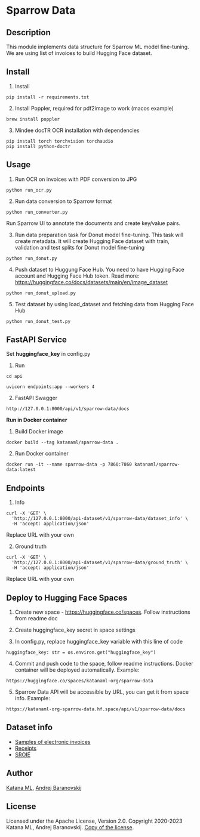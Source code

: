 # Sparrow Data

## Description

This module implements data structure for Sparrow ML model fine-tuning. We are using list of invoices to build Hugging Face dataset.

## Install

1. Install

```
pip install -r requirements.txt
```

2. Install Poppler, required for pdf2image to work (macos example)

```
brew install poppler
```

3. Mindee docTR OCR installation with dependencies

```
pip install torch torchvision torchaudio
pip install python-doctr
```

## Usage

1. Run OCR on invoices with PDF conversion to JPG

```
python run_ocr.py
```

2. Run data conversion to Sparrow format

```
python run_converter.py
```

Run Sparrow UI to annotate the documents and create key/value pairs.

3. Run data preparation task for Donut model fine-tuning. This task will create metadata. It will create Hugging Face dataset with train, validation and test splits for Donut model fine-tuning

```
python run_donut.py
```

4. Push dataset to Huggung Face Hub. You need to have Hugging Face account and Hugging Face Hub token. Read more: https://huggingface.co/docs/datasets/main/en/image_dataset

```
python run_donut_upload.py
```

5. Test dataset by using load_dataset and fetching data from Hugging Face Hub

```
python run_donut_test.py
```

## FastAPI Service

Set **huggingface_key** in config.py

1. Run

```
cd api
```

```
uvicorn endpoints:app --workers 4
```

2. FastAPI Swagger

```
http://127.0.0.1:8000/api/v1/sparrow-data/docs
```

**Run in Docker container**

1. Build Docker image

```
docker build --tag katanaml/sparrow-data .
```

2. Run Docker container

```
docker run -it --name sparrow-data -p 7860:7860 katanaml/sparrow-data:latest
```

## Endpoints

1. Info

```
curl -X 'GET' \
  'http://127.0.0.1:8000/api-dataset/v1/sparrow-data/dataset_info' \
  -H 'accept: application/json'
```

Replace URL with your own

2. Ground truth

```
curl -X 'GET' \
  'http://127.0.0.1:8000/api-dataset/v1/sparrow-data/ground_truth' \
  -H 'accept: application/json'
```

Replace URL with your own

## Deploy to Hugging Face Spaces

1. Create new space - https://huggingface.co/spaces. Follow instructions from readme doc

2. Create huggingface_key secret in space settings

3. In config.py, replace huggingface_key variable with this line of code

```
huggingface_key: str = os.environ.get("huggingface_key")
```

4. Commit and push code to the space, follow readme instructions. Docker container will be deployed automatically. Example:

```
https://huggingface.co/spaces/katanaml-org/sparrow-data
```

5. Sparrow Data API will be accessible by URL, you can get it from space info. Example:

```
https://katanaml-org-sparrow-data.hf.space/api/v1/sparrow-data/docs
```


## Dataset info

- [Samples of electronic invoices](https://data.mendeley.com/datasets/tnj49gpmtz)
- [Receipts](https://www.kaggle.com/jenswalter/receipts)
- [SROIE](https://github.com/zzzDavid/ICDAR-2019-SROIE)

## Author

[Katana ML](https://katanaml.io), [Andrej Baranovskij](https://github.com/abaranovskis-redsamurai)

## License

Licensed under the Apache License, Version 2.0. Copyright 2020-2023 Katana ML, Andrej Baranovskij. [Copy of the license](https://github.com/katanaml/sparrow/blob/main/LICENSE).
